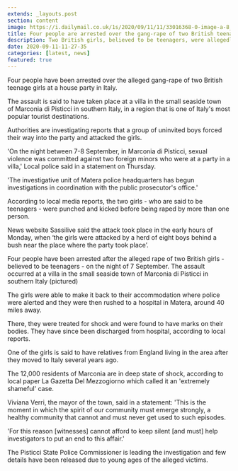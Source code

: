 ```yaml
---
extends: _layouts.post
section: content
image: https://i.dailymail.co.uk/1s/2020/09/11/11/33016368-0-image-a-8_1599819544735.jpg 
title: Four people are arrested over the gang-rape of two British teenagers at a house party in Italy 
description: Two British girls, believed to be teenagers, were allegedly hit and kicked before being raped by a group of boys who gate-crashed a party in the small town of Marconia di Pisticci in southern Italy. 
date: 2020-09-11-11-27-35 
categories: [latest, news] 
featured: true 
--- 
```

Four people have been arrested over the alleged gang-rape of two British teenage girls at a house party in Italy.

The assault is said to have taken place at a villa in the small seaside town of Marconia di Pisticci in southern Italy, in a region that is one of Italy's most popular tourist destinations.

Authorities are investigating reports that a group of uninvited boys forced their way into the party and attacked the girls.  

'On the night between 7-8 September, in Marconia di Pisticci, sexual violence was committed against two foreign minors who were at a party in a villa,' Local police said in a statement on Thursday.

'The investigative unit of Matera police headquarters has begun investigations in coordination with the public prosecutor's office.' 

According to local media reports, the two girls - who are said to be teenagers - were punched and kicked before being raped by more than one person.

News website Sassilive said the attack took place in the early hours of Monday, when ‘the girls were attacked by a herd of eight boys behind a bush near the place where the party took place’. 

Four people have been arrested after the alleged rape of two British girls - believed to be teenagers - on the night of 7 September. The assault occurred at a villa in the small seaside town of Marconia di Pisticci in southern Italy (pictured)

The girls were able to make it back to their accommodation where police were alerted and they were then rushed to a hospital in Matera, around 40 miles away. 

There, they were treated for shock and were found to have marks on their bodies. They have since been discharged from hospital, according to local reports.

One of the girls is said to have relatives from England living in the area after they moved to Italy several years ago. 

The 12,000 residents of Marconia are in deep state of shock, according to local paper La Gazetta Del Mezzogiorno which called it an 'extremely shameful' case.

Viviana Verri, the mayor of the town, said in a statement: 'This is the moment in which the spirit of our community must emerge strongly, a healthy community that cannot and must never get used to such episodes.

'For this reason [witnesses] cannot afford to keep silent [and must] help investigators to put an end to this affair.'

The Pisticci State Police Commissioner is leading the investigation and few details have been released due to young ages of the alleged victims.

